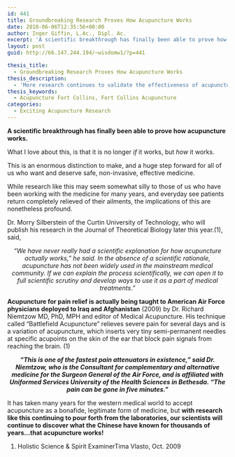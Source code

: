 ```yaml
---
id: 441
title: Groundbreaking Research Proves How Acupuncture Works
date: 2010-06-06T12:35:56+00:00
author: Inger Giffin, L.Ac., Dipl. Ac.
excerpt: 'A scientific breakthrough has finally been able to prove how acupuncture works.  While research like this may seem somewhat silly to those of us who have been working with the medicine for many years, and everyday see patients return completely relieved of their ailments, the implications of this are nonetheless profound.  It has taken many years for the western medical world to accept acupuncture as a bonafide, legitimate form of medicine, but with research like this continuing to pour forth from the laboratories, our scientists will continue to discover what the Chinese have known for thousands of years…that acupuncture works!'
layout: post
guid: http://66.147.244.194/~wisdomw1/?p=441

thesis_title:
  - Groundbreaking Research Proves How Acupuncture Works
thesis_description:
  - 'More research continues to validate the effectiveness of acupuncture. '
thesis_keywords:
  - Acupuncture Fort Collins, Fort Collins Acupuncture
categories:
  - Exciting Acupuncture Research
---
```

**A scientific breakthrough has finally been able to prove how acupuncture works.**

What I love about this, is that it is no longer _if_ it works, but _how_ it works.

This is an enormous distinction to make, and a huge step forward for all of us who want and deserve safe, non-invasive, effective medicine.

While research like this may seem somewhat silly to those of us who have been working with the medicine for many years, and everyday see patients return completely relieved of their ailments, the implications of this are nonetheless profound.

Dr. Morry Silberstein of the Curtin University of Technology, who will publish his research in the Journal of Theoretical Biology later this year.(1), said,

<p style="text-align: center;">
  <em>“We have never really had a scientific explanation for how acupuncture actually works,” he said. In the absence of a scientific rationale, acupuncture has not been widely used in the mainstream medical community. If we can explain the process scientifically, we can open it to full scientific scrutiny and develop ways to use it as a part of medical treatments.”</em>
</p>

**Acupuncture for pain relief is actually being taught to American Air Force physicians deployed to Iraq and Afghanistan** (2009) by Dr. Richard Niemtzow MD, PhD, MPH and editor of Medical Acupuncture. His technique called “Battlefield Acupuncture” relieves severe pain for several days and is a variation of acupuncture, which inserts very tiny semi-permanent needles at specific acupoints on the skin of the ear that block pain signals from reaching the brain. (1)

<p style="text-align: center;">
  <em><strong>“This is one of the fastest pain attenuators in existence,” said Dr. Niemtzow, who is the Consultant for complementary and alternative medicine for the Surgeon General of the Air Force, and is affiliated with Uniformed Services University of the Health Sciences in Bethesda. “The pain can be gone in five minutes.”</strong></em>
</p>

It has taken many years for the western medical world to accept acupuncture as a bonafide, legitimate form of medicine, but **with research like this continuing to pour forth from the laboratories, our scientists will continue to discover what the Chinese have known for thousands of years…that acupuncture works!**

1. Holistic Science & Spirit ExaminerTima Vlasto, Oct. 2009